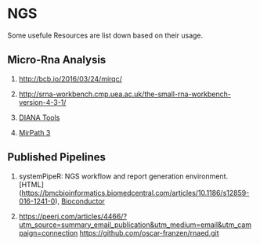 # NGS
Some usefule Resources are list down based on their usage.

## Micro-Rna Analysis
1. http://bcb.io/2016/03/24/mirqc/

2. http://srna-workbench.cmp.uea.ac.uk/the-small-rna-workbench-version-4-3-1/

3. [DIANA Tools](http://snf-515788.vm.okeanos.grnet.gr/index.php?r=site/page&view=software)

  1. [MirPath 3](http://snf-515788.vm.okeanos.grnet.gr/)

## Published Pipelines
1. systemPipeR: NGS workflow and report generation environment. [HTML] (https://bmcbioinformatics.biomedcentral.com/articles/10.1186/s12859-016-1241-0), 
[Bioconductor](http://bioconductor.org/packages/devel/systemPipeR) 

2. https://peerj.com/articles/4466/?utm_source=summary_email_publication&utm_medium=email&utm_campaign=connection 
      https://github.com/oscar-franzen/rnaed.git
